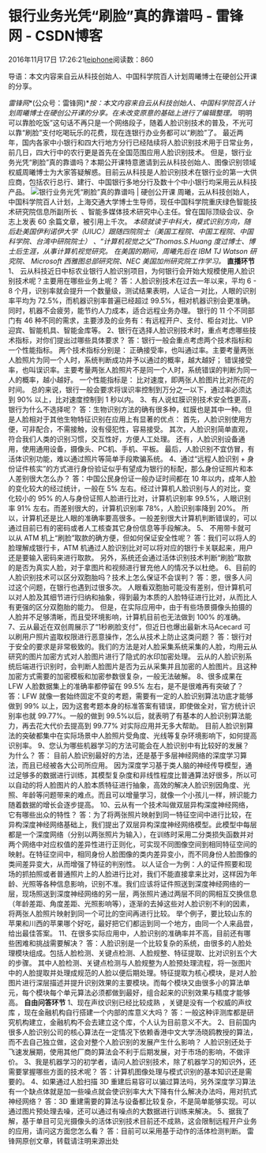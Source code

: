 
# 银行业务光凭“刷脸”真的靠谱吗 - 雷锋网 - CSDN博客


2016年11月17日 17:26:21[leiphone](https://me.csdn.net/leiphone)阅读数：860


导语：本文内容来自云从科技创始人、中国科学院百人计划周曦博士在硬创公开课的分享。

*雷锋网**(公众号：雷锋网)**按：本文内容来自云从科技创始人、中国科学院百人计划周曦博士在硬创公开课的分享。在未改变原意的基础上进行了编辑整理。*
明明可以靠脸吃饭”这句话不再只是一个网络段子，随着人脸识别技术的普及，不光可以靠“刷脸”支付吃喝玩乐的花费，现在连银行办业务都可以“刷脸”了。
最近两年，国内各家中小银行和四大行地方分行已经陆续将人脸识别技术用于日常业务，前几日，四大行中的农行更是首先在全国范围应用人脸识别技术。
但是，银行业务光凭“刷脸”真的靠谱吗？本期公开课特意邀请到云从科技创始人、图像识别领域权威周曦博士为大家答疑解惑。目前云从科技是人脸识别技术在银行业的第一大供应商，包括农行总行、建行、中国银行多地分行及数十个中小银行均采用云从科技产品。
![银行业务光凭“刷脸”真的靠谱吗 | 硬创公开课](http://static.leiphone.com/uploads/new/article/740_740/201611/581854a8b7fe5.png?imageMogr2/format/jpg/quality/90)
周曦，云从科技创始人，中国科学院百人计划，上海交通大学博士生导师，现任中国科学院重庆绿色智能技术研究院信息所副所长
  、智能多媒体技术研究中心主任。曾在国际顶级会议、杂志上发表 60 余篇文章，被引用上千次。
*本硕就读于中科大，模式识别方向，随后赴美国伊利诺伊大学（UIUC）跟随四院院士（美国工程院、中国工程院、中国科学院、台湾中研院院士） 、“计算机视觉之父”Thomas.S.Huang 度过博士、博士后生涯，从事计算机视觉研究。*
*在美国的期间，周曦先后在 IBM TJ Watson 研究院、 Microsoft 西雅图总部研究院、NEC 美国加州研究院工作学习。*
**直播环节**
1、 云从科技近日中标农业银行人脸识别项目，为何银行会开始大规模使用人脸识别技术呢？主要用在哪些业务上呢？
答：人脸识别技术在过去一年以来，平均 6 - 8 个月，识别率就会提升一个数量级，测试结果表明，人证合一对比，人眼的识别率平均为 72.5%，而机器识别率普遍已经超过 99.5%，相对机器识别会更准确。同时，机器不会疲劳，能节约人力成本，适合远程业务办理。
银行的 11 个不同部门有 46 种不同的需求，主要涉及的业务有：有远程开户、支付、柜台对比、VIP 迎宾、智能机具、智能金库等。
2、银行在选择人脸识别技术时，重点考虑哪些技术指标，对你们提出过哪些具体要求？
答：银行一般会重点考虑两个技术指标和一个性能指标。
两个技术指标分别是：
正确接受率，也叫通过率。主要考量两张人脸照片为同一个人时，系统判断成功并予以通过的概率，越大越好；
错误接受率，也叫误识率。主要考量两张人脸照片不是同一个人时，系统错误的判断为同一人的概率，越小越好。
一个性能指标是：
比对速度，即两张人脸图片比对所花的时间。
总的来说，银行一般会要求将误识率控制到万分之一以下，通过率必须达到 90% 以上，比对速度控制到 1 秒以内。
3、有人说虹膜识别技术安全性更高，银行为什么不选择呢？
答：生物识别方法的确有很多种，虹膜也是其中一种。但是人脸相对于其他生物特征识别在应用上有显著的优点：
首先，人脸识别使用方便，可非配合，不需接触，没有侵犯性，容易接受。
其次，人脸识别简单直观，符合我们人类的识别习惯，交互性好，方便人工处理。
还有，人脸识别设备通用，使用通用设备，摄像头、PC机、手机、平板。
最后，人脸识别不宜仿冒，有活体识别功能，难以通过照片等简单手段欺骗系统。
4、通过“远程人脸识别 + 身份证件核实”的方式进行身份验证似乎有望成为银行的标配，那么身份证照片和本人差别很大怎么办？
答：中国公民身份证一般办证时间都在 10 年以内，成年人脸的变化较大的经过统计，一般在 5% 左右。经过计算机人脸识别与人的对比，变化较小的 95% 的人与身份证照人脸进行比对，计算机识别率 99.5%，人眼识别率 91% 左右。而差别很大的，计算机识别率 78%，人脸识别率降到 20%。
所以，计算机还是比人眼的准确率要高很多。一般差别很大计算机判断错误的，可以通过目前已有的密码或者人工核查其它身份信息等手段解决。
5、 不用带卡就可以从 ATM 机上“刷脸”取款的确方便，但如何保证安全性呢？
答：我们可以将人的脸理解成银行卡，ATM 机通过人脸识别比对可以将对应的银行卡关联起来，用户还是要输入密码来进行取款。
另外，系统还会通过活体识别技术判断“刷脸”取款的是否为真实人脸，对于拿图片和视频进行冒充他人的情况予以杜绝。
6、目前的人脸识别技术可以区分双胞胎吗？技术上怎么保证不会误判？
答：恩，很多人问过这个问题，在银行也遇到过很多次。
人眼看双胞胎可能没有差别，但计算机可以对人脸及其细节进行归纳和抽象，得到最为本质的人脸特征进行比对，从而比人有更强的区分双胞胎的能力。
但是，在实际应用中，由于有些场景摄像头拍摄的人脸并不足够清晰，而且受环境影响，计算机目前也无法做到 100% 的准确。
7、云从最近在双创周展示了“1秒刷脸支付”，但近日也爆出最新木马Acecard 可以刷用户照片盗取权限进行恶意操作，怎么从技术上防止这类问题？
答：银行对于安全的要求是非常极致的。我们的方法是对人脸采集系统采集的人脸，均用云从研究的图片加密方式对人脸图片进行了隐式的水印加密处理。
云从的人脸识别系统后端进行识别时，会判断人脸图片是否为云从采集并且加密的人脸图片。且这种加密方式需要的加密模板和加密参数很复杂，一般无法破解。
8、很多成果在 LFW 人脸数据集上的准确率都停留在 99.5% 左右，是不是很难再有突破了？
答：LFW 就像一套始终固定不变的考题，需要有一定的人脸识别算法功底才能够做到 99% 以上，因为这套考题本身的标准答案有错误，即使做全对，官方统计识别率也就 99.77%。一般的做到 99.5%以后，就表明了有基本的人脸识别算法能力，再去花大代价去提高到 99.77% 对实际应用并无多大帮助。
目前人脸识别算法的突破都集中在实际场景中人脸照片受角度、光线等复杂环境影响下，如何提高识别率。
9、您认为哪些机器学习的方法可能会在人脸识别中有比较好的发展？ 为什么？
答： 目前人脸识别最好的方法，还是基于多层神经网络的深度学习算法，而且已经被各大公司所应用。
因为深度学习基于类人脑的神经传导模型，通过足够多的数据进行训练，其模型复杂度和非线性程度比普通算法好很多，所以可以自动的将人脸图片的人脸本质特征进行抽象，高效的解决人脸识别因角度、光照、年龄等问题带来的难点。而且可以增量学习，就像一个小孩儿一样，辨识能力随着数据的增长会逐步提高。
10、云从有一个技术叫做双层异构深度神经网络，它有哪些出众的特性？
答：为了将两张照片映射到同一特征空间中进行比较，在异构深度神经网络基础上，我们提出了双层异构深度神经网络模型。此模型中每层都是一个深度网络（分别以两张照片为输入），在训练时采用二分类损失函数并对两个网络中对应权值的差异性进行正则化，可实现不同图像空间到相同特征空间的映射。在特征空间中，相同身份人脸图像的类内差异变小，而不同身份人脸图像的类间差异变大，从而增强了特征的判别性。
以人证合一为例：人的证件照要和现场的抓拍照或者普通照片上的人脸进行比对，我们不能直接拿来比对，这样因为年龄、光照等各种信息影响，识别不准。我们应该将证件照送到深度神经网络的一层，现场照送到深度神经网络的另一层，两张照片通过两层不同的网相互交换信息（年龄差距、角度差距、光照影响等），逐渐的去掉这些对人脸识别不利的因素，将两张人脸照片映射到同一个可比的空间再进行比较。
举个例子，要比较山东的苹果和川西的苹果哪个好吃，最好把它们都运到同一个地方，由同一个人来品尝，给出最佳答案。
11、在很多实际应用中，人脸识别的准确率并不高，目前还有哪些困难和挑战需要解决？
答：人脸识别是一个比较复杂的系统，由很多的人脸处理模块组成。包括人脸检测、关键点检测、人脸规整、特征提取、比对识别五个大的步骤。
其中人脸检测、关键点检测与人脸规整为人脸预处理流程，将一张图片中的人脸提取并处理成规范的人脸以便后期处理。特征提取为核心模块，是对人脸图片进行深层描述并提升识别效果的主要模块。而每个模块又由很多小的算法单元，每个模块每个单元算法必须都做到最好，组合起来的识别效果与精度才能够高。
**自由问答环节**
1、现在声纹识别已经比较成熟 ，关键是没有一个权威的声纹库 ，现在金融机构自行搭建一个内部的库意义大吗？
答：一般这种评测库都是研究机构建立，金融机构不会去建立这个库，个人认为目前意义不大。
2、目前国内很多人脸识别公司的核心算法在一定情况下依赖香港中文大学汤晓鸥教授的算法，而不去自己独立做，这会对整个人脸识别的发展产生什么影响？
人脸识别还处于飞速发展期，使用其他厂商的算法会不利于后期发展，对于市场的影响，不做评价。
3、我是机器学习的初学者，请问人脸识别技术，除了机器学习的知识外，还需要掌握哪些方面的技术呢？
答：计算机图像处理与模式识别的基本知识还是需要的。
4、如果通过人脸扫描 3D 重建后易容可以骗过算法吗，另外深度学习算法有一个缺点体就是加一些噪点就会使识别率大大下降有什么解决办法吗，用对抗式神经网络？
答：3D 重建需要的算法与设备都比较复杂，不是简单能够实现。可以通过图片预处理去噪，还可以通过有噪点的大数据进行训练来解决。
5、据我了解，基于单目可见光摄像头的活体识别技术目前还不成熟，这会限制远程开户业务的应用，请问这方面您怎么看？
答：目前可以采用基于动作的活体检测判断。
雷锋网原创文章，转载请注明来源出处




